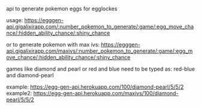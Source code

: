 api to generate pokemon eggs for egglockes 

usage: https://egggen-api.gigalixirapp.com/:number_pokemon_to_generate/:game/:egg_move_chance/:hidden_ability_chance/:shiny_chance

or to generate pokemon with max ivs: https://egggen-api.gigalixirapp.com/maxivs/:number_pokemon_to_generate/:game/:egg_move_chance/:hidden_ability_chance/:shiny_chance

games like diamond and pearl or red and blue need to be typed as: red-blue and diamond-pearl

example: https://egg-gen-api.herokuapp.com/100/diamond-pearl/5/5/2
example2: https://egg-gen-api.herokuapp.com/maxivs/100/diamond-pearl/5/5/2
